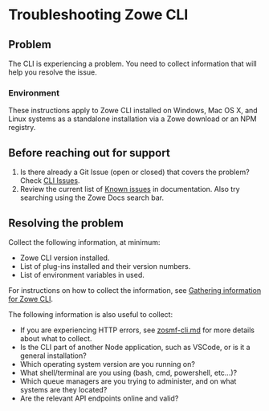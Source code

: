 # Troubleshooting Zowe CLI

## Problem

The CLI is experiencing a problem. You need to collect information that will help you resolve the issue. 

### Environment

These instructions apply to Zowe CLI installed on Windows, Mac OS X, and Linux systems as a standalone installation via a Zowe download or an NPM registry.

## Before reaching out for support

1. Is there already a Git Issue (open or closed) that covers the problem? Check [CLI Issues](https://github.com/zowe/zowe-cli/issues).
2. Review the current list of [Known issues](known-cli.md) in documentation. Also try searching using the Zowe Docs search bar.

## Resolving the problem 

Collect the following information, at minimum:

- Zowe CLI version installed.
- List of plug-ins installed and their version numbers.
- List of environment variables in used. 

For instructions on how to collect the information, see [Gathering information for Zowe CLI](mustgather-cli.md).

The following information is also useful to collect:

- If you are experiencing HTTP errors, see [zosmf-cli.md](zosmf-cli.md) for more details about what to collect. 
- Is the CLI part of another Node application, such as VSCode, or is it a general installation?
- Which operating system version are you running on?
- What shell/terminal are you using (bash, cmd, powershell, etc...)?
- Which queue managers are you trying to administer, and on what systems are they located?
- Are the relevant API endpoints online and valid?